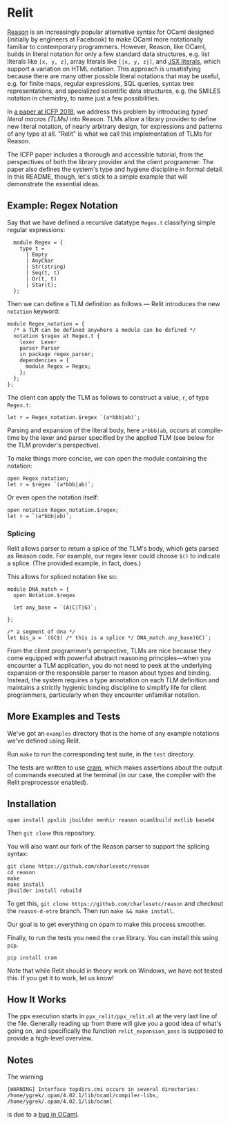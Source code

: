 # Relit

[Reason](https://reasonml.github.io/) is an increasingly popular alternative syntax for OCaml designed (initially by engineers at Facebook) to make OCaml more notationally familiar to contemporary programmers. However, Reason, like OCaml, builds in literal notation for only a few standard data structures, e.g. list literals like `[x, y, z]`, array literals like `[|x, y, z|]`, and [JSX literals](https://reasonml.github.io/docs/en/jsx), which support a variation on HTML notation. This approach is unsatisfying because there are many other possible literal notations that may be useful, e.g. for finite maps, regular expressions, SQL queries, syntax tree representations, and specialized scientific data structures, e.g. the SMILES notation in chemistry, to name just a few possibilities.

In [a paper at ICFP 2018](https://github.com/cyrus-/ptsms-paper/raw/master/icfp18/omar-icfp18-final.pdf), we address this problem by introducing *typed literal macros (TLMs)* into Reason. TLMs allow a library provider to define new literal notation, of nearly arbitrary design, for expressions and patterns of any type at all. "Relit" is what we call this implementation of TLMs for Reason.

The ICFP paper includes a thorough and accessible tutorial, from the perspectives of both the library provider and the client programmer. The paper also defines the system's type and hygiene discipline in formal detail. In this README, though, let's stick to a simple example that will demonstrate the essential ideas.

## Example: Regex Notation

Say that we have defined a recursive datatype `Regex.t` classifying simple regular expressions:
```reason
  module Regex = {
    type t = 
      | Empty
      | AnyChar 
      | Str(string)
      | Seq(t, t) 
      | Or(t, t) 
      | Star(t);
  };
```

Then we can define a TLM definition as follows — Relit introduces the new `notation` keyword:
```reason
module Regex_notation = { 
  /* a TLM can be defined anywhere a module can be defined */
  notation $regex at Regex.t {
    lexer  Lexer 
    parser Parser 
    in package regex_parser;
    dependencies = {
      module Regex = Regex;
    };
  };
};
```

The client can apply the TLM as follows to construct a value, `r`, of type `Regex.t`:
```reason
let r = Regex_notation.$regex `(a*bbb|ab)`;
```
Parsing and expansion of the literal body, here `a*bbb|ab`, occurs at compile-time by the lexer and parser specified by the applied TLM (see below for the TLM provider's perspective).

To make things more concise, we can open the module containing the notation:
```reason
open Regex_notation;
let r = $regex `(a*bbb|ab)`;
```

Or even open the notation itself:
```reason
open notation Regex_notation.$regex;
let r = `(a*bbb|ab)`;
```


### Splicing

Relit allows parser to return a splice of the TLM's body, which gets parsed
as Reason code. For example, our regex lexer could choose `$()` to indicate a splice.
(The provided example, in fact, does.)

This allows for spliced notation like so:

```reason
module DNA_match = {
  open Notation.$regex

  let any_base = `(A|C|T|G)`;

};

/* a segment of dna */
let bis_a = `(GC$( /* this is a splice */ DNA_match.any_base)GC)`;
```

From the client programmer's perspective, TLMs are nice because they come equipped with powerful abstract reasoning principles—when you encounter a TLM application, you do not need to peek at the underlying expansion or the responsible parser to reason about types and binding. Instead, the system requires a type annotation on each TLM definition and maintains a strictly hygienic binding discipline to simplify life for client programmers, particularly when they encounter unfamiliar notation.

## More Examples and Tests

We've got an `examples` directory that is the home of any example
notations we've defined using Relit.

Run `make` to run the corresponding test suite, in the `test` directory.

The tests are written to use [cram](https://bitheap.org/cram/), which makes
assertions about the output of commands executed at the terminal (in our 
case, the compiler with the Relit preprocessor enabled).

## Installation

```opam install ppxlib jbuilder menhir reason ocamlbuild extlib base64```

Then `git clone` this repository.

You will also want our fork of the Reason parser to support the
splicing syntax:

```
git clone https://github.com/charlesetc/reason
cd reason
make
make install
jbuilder install rebuild 
```

To get this, `git clone https://github.com/charlesetc/reason`
and checkout the `reason-d-etre` branch. Then run `make && make install`.

Our goal is to get everything on opam to make this process smoother.

Finally, to run the tests you need the `cram` library. You can install this using `pip`.

```
pip install cram
```

Note that while Relit should in theory work on Windows, we have not tested
this. If you get it to work, let us know!

## How It Works

The ppx execution starts in `ppx_relit/ppx_relit.ml` at the very last line
of the file. Generally reading up from there will give you a good idea
of what's going on, and specifically the function `relit_expansion_pass`
is supposed to provide a high-level overview.


## Notes
The warning 

```[WARNING] Interface topdirs.cmi occurs in several directories: /home/ygrek/.opam/4.02.1/lib/ocaml/compiler-libs, /home/ygrek/.opam/4.02.1/lib/ocaml```

is due to a [bug in OCaml](https://caml.inria.fr/mantis/view.php?id=6754).
